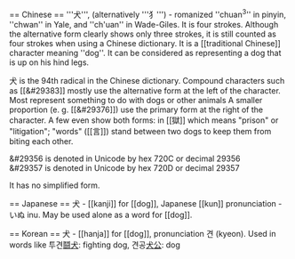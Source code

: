 == Chinese ==
'''&#29356;''', (alternatively '''&#29357;''') - romanized ''chuan<sup>3</sup>'' in pinyin, ''chwan'' in Yale, and ''ch'uan'' in Wade-Giles.  It is four strokes.  Although the alternative form clearly shows only three strokes, it is still counted as four strokes when using a Chinese dictionary.  It is a [[traditional Chinese]] character meaning ''dog''.  It can be considered as representing a dog that is up on his hind legs.

&#29356; is the 94th radical in the Chinese dictionary.  Compound characters such as [[&#29383]] mostly use the alternative form at the left of the character.  Most represent something to do with dogs or other animals A smaller proportion (e. g. [[&#29376]]) use the primary form at the right of the character.  A few even show both forms: in [[&#29508;]] which means "prison" or "litigation"; "words" ([[&#35328;]])  stand between two dogs to keep them from biting each other.

&#29356 is denoted in Unicode by hex 720C or decimal 29356 <br>
&#29357 is denoted in Unicode by hex 720D or decimal 29357

It has no simplified form.

== Japanese ==
犬 - [[kanji]] for [[dog]], Japanese [[kun]] pronunciation - いぬ inu.
May be used alone as a word for [[dog]].

== Korean ==
犬 - [[hanja]] for [[dog]], pronunciation 견 (kyeon). Used in words like 투견[鬪犬](tukyeon): fighting dog, 견공[犬公](kyeon-gong): dog